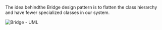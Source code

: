 The idea behindthe Bridge design pattern is to flatten the class hierarchy and have fewer specialized classes
in our system.

![Bridge - UML](http://www.plantuml.com/plantuml/proxy?cache=no&src=https://raw.github.com/sonyjtp/design-patterns/master/src/main/resources/diagrams/bridge.puml)

